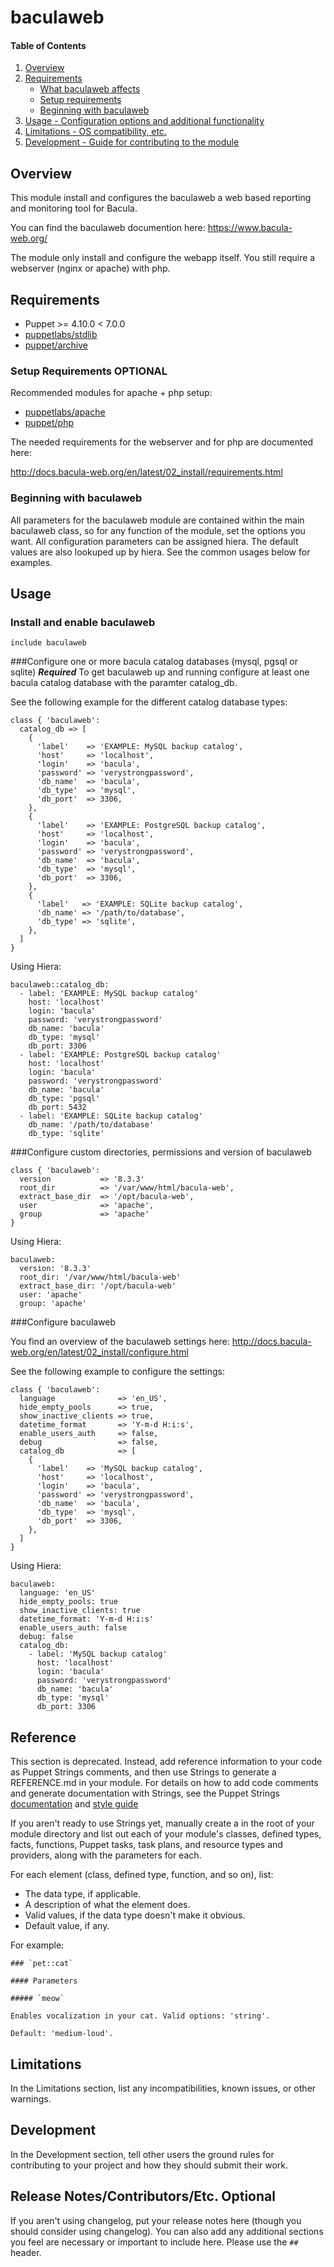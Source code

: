 # baculaweb

#### Table of Contents

1. [Overview](#overview)
2. [Requirements](#requirements)
    * [What baculaweb affects](#what-baculaweb-affects)
    * [Setup requirements](#setup-requirements)
    * [Beginning with baculaweb](#beginning-with-baculaweb)
3. [Usage - Configuration options and additional functionality](#usage)
4. [Limitations - OS compatibility, etc.](#limitations)
5. [Development - Guide for contributing to the module](#development)

## Overview

This module install and configures the baculaweb a web based reporting and monitoring tool for Bacula.

You can find the baculaweb documention here: https://www.bacula-web.org/ 

The module only install and configure the webapp itself. You still require a webserver (nginx or apache) with php.

## Requirements

* Puppet >= 4.10.0 < 7.0.0
* [puppetlabs/stdlib](https://github.com/puppetlabs/puppetlabs-stdlib)
* [puppet/archive](https://github.com/voxpupuli/puppet-archive)

### Setup Requirements **OPTIONAL**

Recommended modules for apache + php setup:
* [puppetlabs/apache](https://github.com/puppetlabs/puppetlabs-apache)
* [puppet/php](https://github.com/voxpupuli/puppet-php)

The needed requirements for the webserver and for php are documented here: 

http://docs.bacula-web.org/en/latest/02_install/requirements.html

### Beginning with baculaweb
All parameters for the baculaweb module are contained within the main baculaweb class, so for any function of the module, set the options you want. All configuration parameters can be assigned hiera. The default values are also lookuped up by hiera. See the common usages below for examples.

## Usage

### Install and enable baculaweb
```
include baculaweb
```

###Configure one or more bacula catalog databases (mysql, pgsql or sqlite) ***Required***
To get baculaweb up and running configure at least one bacula catalog database with the paramter catalog_db.

See the following example for the different catalog database types:

```
class { 'baculaweb':
  catalog_db => [
    {
      'label'    => 'EXAMPLE: MySQL backup catalog',
      'host'     => 'localhost',
      'login'    => 'bacula',
      'password' => 'verystrongpassword',
      'db_name'  => 'bacula',
      'db_type'  => 'mysql',
      'db_port'  => 3306,
    },
    {
      'label'    => 'EXAMPLE: PostgreSQL backup catalog',
      'host'     => 'localhost',
      'login'    => 'bacula',
      'password' => 'verystrongpassword',
      'db_name'  => 'bacula',
      'db_type'  => 'mysql',
      'db_port'  => 3306,
    },
    {
      'label'   => 'EXAMPLE: SQLite backup catalog',
      'db_name' => '/path/to/database',
      'db_type' => 'sqlite',
    },
  ]
}
```

Using Hiera:

```
baculaweb::catalog_db:
  - label: 'EXAMPLE: MySQL backup catalog'
    host: 'localhost'
    login: 'bacula'
    password: 'verystrongpassword'
    db_name: 'bacula'
    db_type: 'mysql'
    db_port: 3306
  - label: 'EXAMPLE: PostgreSQL backup catalog'
    host: 'localhost'
    login: 'bacula'
    password: 'verystrongpassword'
    db_name: 'bacula'
    db_type: 'pgsql'
    db_port: 5432
  - label: 'EXAMPLE: SQLite backup catalog'
    db_name: '/path/to/database'
    db_type: 'sqlite'
```

###Configure custom directories, permissions and version of baculaweb

```
class { 'baculaweb':
  version           => '8.3.3'
  root_dir          => '/var/www/html/bacula-web',
  extract_base_dir  => '/opt/bacula-web',
  user              => 'apache',
  group             => 'apache'
}
```

Using Hiera:

```
baculaweb:
  version: '8.3.3'
  root_dir: '/var/www/html/bacula-web'
  extract_base_dir: '/opt/bacula-web'
  user: 'apache'
  group: 'apache'
```

###Configure baculaweb

You find an overview of the baculaweb settings here: http://docs.bacula-web.org/en/latest/02_install/configure.html

See the following example to configure the settings:

```
class { 'baculaweb':
  language              => 'en_US',
  hide_empty_pools      => true,
  show_inactive_clients => true,
  datetime_format       => 'Y-m-d H:i:s',
  enable_users_auth     => false,
  debug                 => false,
  catalog_db            => [
    {
      'label'    => 'MySQL backup catalog',
      'host'     => 'localhost',
      'login'    => 'bacula',
      'password' => 'verystrongpassword',
      'db_name'  => 'bacula',
      'db_type'  => 'mysql',
      'db_port'  => 3306,
    },
  ]
}
```

Using Hiera:

```
baculaweb:
  language: 'en_US'
  hide_empty_pools: true
  show_inactive_clients: true
  datetime_format: 'Y-m-d H:i:s'
  enable_users_auth: false
  debug: false
  catalog_db:
    - label: 'MySQL backup catalog'
      host: 'localhost'
      login: 'bacula'
      password: 'verystrongpassword'
      db_name: 'bacula'
      db_type: 'mysql'
      db_port: 3306
```

## Reference

This section is deprecated. Instead, add reference information to your code as Puppet Strings comments, and then use Strings to generate a REFERENCE.md in your module. For details on how to add code comments and generate documentation with Strings, see the Puppet Strings [documentation](https://puppet.com/docs/puppet/latest/puppet_strings.html) and [style guide](https://puppet.com/docs/puppet/latest/puppet_strings_style.html)

If you aren't ready to use Strings yet, manually create a 
 in the root of your module directory and list out each of your module's classes, defined types, facts, functions, Puppet tasks, task plans, and resource types and providers, along with the parameters for each.

For each element (class, defined type, function, and so on), list:

  * The data type, if applicable.
  * A description of what the element does.
  * Valid values, if the data type doesn't make it obvious.
  * Default value, if any.

For example:

```
### `pet::cat`

#### Parameters

##### `meow`

Enables vocalization in your cat. Valid options: 'string'.

Default: 'medium-loud'.
```

## Limitations

In the Limitations section, list any incompatibilities, known issues, or other warnings.

## Development

In the Development section, tell other users the ground rules for contributing to your project and how they should submit their work.

## Release Notes/Contributors/Etc. **Optional**

If you aren't using changelog, put your release notes here (though you should consider using changelog). You can also add any additional sections you feel are necessary or important to include here. Please use the `## ` header.

